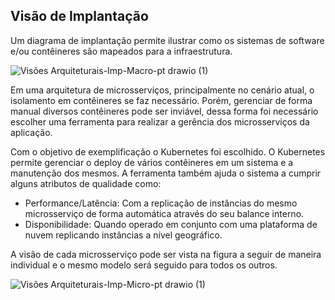 ## Visão de Implantação

Um diagrama de implantação permite ilustrar como os sistemas de software e/ou contêineres são mapeados para a infraestrutura.

![Visões Arquiteturais-Imp-Macro-pt drawio (1)](https://github.com/Bwenkoi/Conf-eHealth-Documentation/assets/28735848/97989cf0-89e3-4cec-bff4-2b710f54ccf9)

Em uma arquitetura de microsserviços, principalmente no cenário atual, o isolamento em contêineres se faz necessário. Porém, gerenciar de forma manual diversos contêineres pode ser inviável, dessa forma foi necessário escolher uma ferramenta para realizar a gerência dos microsserviços da aplicação.

Com o objetivo de exemplificação o Kubernetes foi escolhido. O Kubernetes permite gerenciar o deploy de vários contêineres em um sistema e a manutenção dos mesmos. A ferramenta também ajuda o sistema a cumprir alguns atributos de qualidade como:

* Performance/Latência: Com a replicação de instâncias do mesmo microsserviço de forma automática através do seu balance interno.
* Disponibilidade: Quando operado em conjunto com uma plataforma de nuvem replicando instâncias a nível geográfico.

A visão de cada microsserviço pode ser vista na figura a seguir de maneira individual e o mesmo modelo será seguido para todos os outros.

![Visões Arquiteturais-Imp-Micro-pt drawio (1)](https://github.com/Bwenkoi/Conf-eHealth-Documentation/assets/28735848/395c9cac-b332-4a9c-9c6a-784c3e08fc79)
